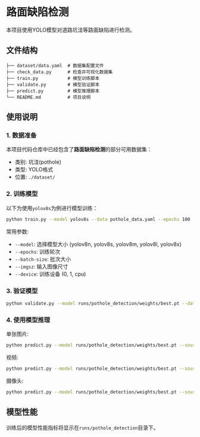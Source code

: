 # 路面缺陷检测

本项目使用YOLO模型对道路坑洼等路面缺陷进行检测。

## 文件结构

```
├── dataset/data.yaml  # 数据集配置文件
├── check_data.py      # 检查并可视化数据集
├── train.py           # 模型训练脚本
├── validate.py        # 模型验证脚本
├── predict.py         # 模型推理脚本
└── README.md          # 项目说明
```

## 使用说明

### 1. 数据准备

本项目代码仓库中已经包含了**路面缺陷检测**的部分可用数据集：
- 类别: 坑洼(pothole)
- 类型: YOLO格式
- 位置: `./dataset/`

### 2. 训练模型

以下为使用`yolov8s`为例进行模型训练：
```bash
python train.py --model yolov8s --data pothole_data.yaml --epochs 100 --batch-size 16
```

常用参数:
- `--model`: 选择模型大小 (yolov8n, yolov8s, yolov8m, yolov8l, yolov8x)
- `--epochs`: 训练轮次
- `--batch-size`: 批次大小
- `--imgsz`: 输入图像尺寸
- `--device`: 训练设备 (0, 1, cpu)

### 3. 验证模型

```bash
python validate.py --model runs/pothole_detection/weights/best.pt --data pothole_data.yaml
```

### 4. 使用模型推理

单张图片:
```bash
python predict.py --model runs/pothole_detection/weights/best.pt --source path/to/image.jpg
```

视频:
```bash
python predict.py --model runs/pothole_detection/weights/best.pt --source path/to/video.mp4
```

摄像头:
```bash
python predict.py --model runs/pothole_detection/weights/best.pt --source 0
```

## 模型性能

训练后的模型性能指标将显示在`runs/pothole_detection`目录下。
